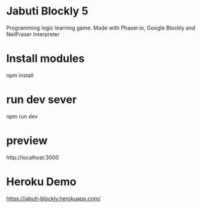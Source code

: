 # Jabuti Blockly 5
Programming logic learning game. Made with Phaser.io, Google Blockly and NeilFraser Interpreter
# Install modules
npm install
# run dev sever
npm run dev
# preview
http://localhost:3000
# Heroku Demo
https://jabuti-blockly.herokuapp.com/
